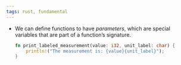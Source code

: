 ```yaml
---
tags: rust, fundamental
---
```


- We can define functions to have _parameters_, which are special variables that are part of a function’s signature.
	```rust
	fn print_labeled_measurement(value: i32, unit_label: char) {
	    println!("The measurement is: {value}{unit_label}");
	}
	```